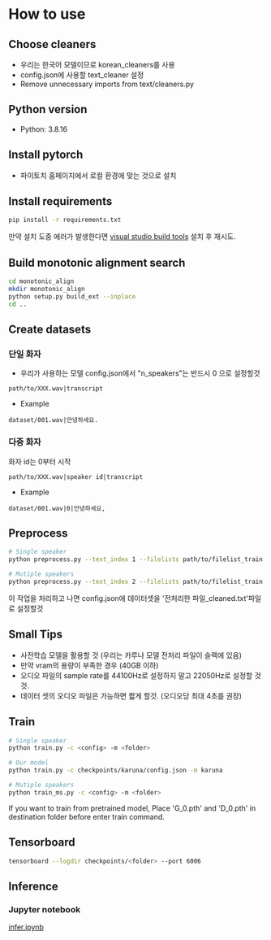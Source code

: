 # How to use
## Choose cleaners
- 우리는 한국어 모델이므로 korean_cleaners를 사용
- config.json에 사용할 text_cleaner 설정
- Remove unnecessary imports from text/cleaners.py
## Python version
- Python: 3.8.16
## Install pytorch
- 파이토치 홈페이지에서 로컬 환경에 맞는 것으로 설치
## Install requirements
```sh
pip install -r requirements.txt
```
만약 설치 도중 에러가 발생한다면 [visual studio build tools](https://visualstudio.microsoft.com/downloads/?q=build+tools) 설치 후 재시도.
## Build monotonic alignment search
```sh
cd monotonic_align
mkdir monotonic_align
python setup.py build_ext --inplace
cd ..
```
## Create datasets
### 단일 화자
- 우리가 사용하는 모델
config.json에서 "n_speakers"는 반드시 0 으로 설정할것
```
path/to/XXX.wav|transcript
```
- Example
```
dataset/001.wav|안녕하세요.
```
### 다중 화자
화자 id는 0부터 시작
```
path/to/XXX.wav|speaker id|transcript
```
- Example
```
dataset/001.wav|0|안녕하세요,
```
## Preprocess
```sh
# Single speaker
python preprocess.py --text_index 1 --filelists path/to/filelist_train.txt path/to/filelist_val.txt --text_cleaners korean_cleaners

# Mutiple speakers
python preprocess.py --text_index 2 --filelists path/to/filelist_train.txt path/to/filelist_val.txt --text_cleaners korean_cleaners
```
이 작업을 처리하고 나면 config.json에 데이터셋을 '전처리한 파일_cleaned.txt'파일로 설정할것
## Small Tips
- 사전학습 모델을 활용할 것 (우리는 카루나 모델 전처리 파일이 슬랙에 있음)
- 만약 vram의 용량이 부족한 경우 (40GB 이하)
- 오디오 파일의 sample rate를 44100Hz로 설정하지 말고 22050Hz로 설정할 것것.
- 데이터 셋의 오디오 파일은 가능하면 짧게 할것. (오디오당 최대 4초를 권장)
## Train
```sh
# Single speaker
python train.py -c <config> -m <folder>

# Our model
python train.py -c checkpoints/karuna/config.json -m karuna

# Mutiple speakers
python train_ms.py -c <config> -m <folder>
```
If you want to train from pretrained model, Place 'G_0.pth' and 'D_0.pth' in destination folder before enter train command.
## Tensorboard
```sh
tensorboard --logdir checkpoints/<folder> --port 6006
```
## Inference
### Jupyter notebook
[infer.ipynb](infer.ipynb)
